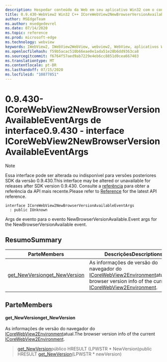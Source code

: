 ```yaml
---
description: Hospedar conteúdo da Web em seu aplicativo Win32 com o controle WebView2 do Microsoft Edge
title: 0.9.430-WebView2 Win32 C++ ICoreWebView2NewBrowserVersionAvailableEventArgs
author: MSEdgeTeam
ms.author: msedgedevrel
ms.date: 07/14/2020
ms.topic: reference
ms.prod: microsoft-edge
ms.technology: webview
keywords: IWebView2, IWebView2WebView, webview2, WebView, aplicativos Win32, Win32, Edge, ICoreWebView2, ICoreWebView2Host, controle do navegador, HTML Edge
ms.openlocfilehash: f59b5acac510b66eae0e1ada51e28b6dd9363ca8
ms.sourcegitcommit: f6764f57aed9ab7229e4eb6cc8851d0cea667403
ms.translationtype: MT
ms.contentlocale: pt-BR
ms.lasthandoff: 07/15/2020
ms.locfileid: "10877851"
---
```

# <span data-ttu-id="9e768-104">0.9.430-ICoreWebView2NewBrowserVersionAvailableEventArgs de interface</span><span class="sxs-lookup"><span data-stu-id="9e768-104">0.9.430 - interface ICoreWebView2NewBrowserVersionAvailableEventArgs</span></span> 

> [!NOTE]
> <span data-ttu-id="9e768-105">Essa interface pode ser alterada ou indisponível para versões posteriores SDK da versão 0.9.430.</span><span class="sxs-lookup"><span data-stu-id="9e768-105">This interface may be altered or unavailable for releases after SDK version 0.9.430.</span></span> <span data-ttu-id="9e768-106">Consulte a [referência](../../../webview2-api-reference.md) para obter a referência da API mais recente.</span><span class="sxs-lookup"><span data-stu-id="9e768-106">Please refer to [Reference](../../../webview2-api-reference.md) for the latest API reference.</span></span>

```
interface ICoreWebView2NewBrowserVersionAvailableEventArgs
  : public IUnknown
```

<span data-ttu-id="9e768-107">Args de evento para o evento NewBrowserVersionAvailable.</span><span class="sxs-lookup"><span data-stu-id="9e768-107">Event args for the NewBrowserVersionAvailable event.</span></span>

## <span data-ttu-id="9e768-108">Resumo</span><span class="sxs-lookup"><span data-stu-id="9e768-108">Summary</span></span>

 <span data-ttu-id="9e768-109">Parte</span><span class="sxs-lookup"><span data-stu-id="9e768-109">Members</span></span>                        | <span data-ttu-id="9e768-110">Descrições</span><span class="sxs-lookup"><span data-stu-id="9e768-110">Descriptions</span></span>
--------------------------------|---------------------------------------------
[<span data-ttu-id="9e768-111">get_NewVersion</span><span class="sxs-lookup"><span data-stu-id="9e768-111">get_NewVersion</span></span>](#get_newversion) | <span data-ttu-id="9e768-112">As informações de versão do navegador do [ICoreWebView2Environment](ICoreWebView2Environment.md)atual.</span><span class="sxs-lookup"><span data-stu-id="9e768-112">The browser version info of the current [ICoreWebView2Environment](ICoreWebView2Environment.md).</span></span>

## <span data-ttu-id="9e768-113">Parte</span><span class="sxs-lookup"><span data-stu-id="9e768-113">Members</span></span>

#### <span data-ttu-id="9e768-114">get_NewVersion</span><span class="sxs-lookup"><span data-stu-id="9e768-114">get_NewVersion</span></span> 

<span data-ttu-id="9e768-115">As informações de versão do navegador do [ICoreWebView2Environment](ICoreWebView2Environment.md)atual.</span><span class="sxs-lookup"><span data-stu-id="9e768-115">The browser version info of the current [ICoreWebView2Environment](ICoreWebView2Environment.md).</span></span>

> <span data-ttu-id="9e768-116">[get_NewVersion](#get_newversion)público HRESULT (LPWSTR \* NewVersion)</span><span class="sxs-lookup"><span data-stu-id="9e768-116">public HRESULT [get_NewVersion](#get_newversion)(LPWSTR \* newVersion)</span></span>

